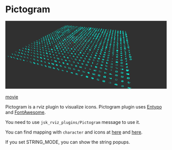 # Pictogram
![Pictogram](images/pictogram.png)

[movie](https://www.youtube.com/watch?v=AJe1uQupsUE)

Pictogram is a rviz plugin to visualize icons.
Pictogram plugin uses [Entypo](http://entypo.com/) and [FontAwesome](http://fortawesome.github.io/Font-Awesome/).

You need to use `jsk_rviz_plugins/Pictogram` message to use it.

You can find mapping with `character` and icons at [here](http://fortawesome.github.io/Font-Awesome/icons/) and [here](http://entypo.com/characters/).

If you set STRING_MODE, you can show the string popups.
